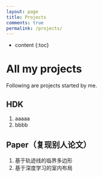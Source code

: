 ```yaml
---
layout: page
title: Projects
comments: true
permalink: /projects/
---
```


* content
{:toc}

# All my projects
Following are projects started by me. 

## HDK

1. aaaaa
2. bbbb

## Paper（复现别人论文）

1. 基于轨迹线的临界多边形
2. 基于深度学习的室内布局
